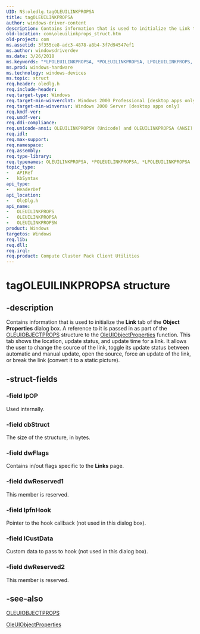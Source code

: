 ```yaml
---
UID: NS:oledlg.tagOLEUILINKPROPSA
title: tagOLEUILINKPROPSA
author: windows-driver-content
description: Contains information that is used to initialize the Link tab of the Object Properties dialog box.
old-location: com\oleuilinkprops_struct.htm
old-project: com
ms.assetid: 3f355ce8-adc3-4878-a8b4-3f7d94547ef1
ms.author: windowsdriverdev
ms.date: 3/26/2018
ms.keywords: "*LPOLEUILINKPROPSA, *POLEUILINKPROPSA, LPOLEUILINKPROPS, LPOLEUILINKPROPS structure pointer [COM], OLEUILINKPROPS, OLEUILINKPROPS structure [COM], OLEUILINKPROPSA, OLEUILINKPROPSW, POLEUILINKPROPS, POLEUILINKPROPS structure pointer [COM], _ole_OLEUILINKPROPS, com.oleuilinkprops_struct, oledlg/LPOLEUILINKPROPS, oledlg/OLEUILINKPROPS, oledlg/OLEUILINKPROPSA, oledlg/OLEUILINKPROPSW, oledlg/POLEUILINKPROPS, tagOLEUILINKPROPSA"
ms.prod: windows-hardware
ms.technology: windows-devices
ms.topic: struct
req.header: oledlg.h
req.include-header: 
req.target-type: Windows
req.target-min-winverclnt: Windows 2000 Professional [desktop apps only]
req.target-min-winversvr: Windows 2000 Server [desktop apps only]
req.kmdf-ver: 
req.umdf-ver: 
req.ddi-compliance: 
req.unicode-ansi: OLEUILINKPROPSW (Unicode) and OLEUILINKPROPSA (ANSI)
req.idl: 
req.max-support: 
req.namespace: 
req.assembly: 
req.type-library: 
req.typenames: OLEUILINKPROPSA, *POLEUILINKPROPSA, *LPOLEUILINKPROPSA
topic_type:
-	APIRef
-	kbSyntax
api_type:
-	HeaderDef
api_location:
-	OleDlg.h
api_name:
-	OLEUILINKPROPS
-	OLEUILINKPROPSA
-	OLEUILINKPROPSW
product: Windows
targetos: Windows
req.lib: 
req.dll: 
req.irql: 
req.product: Compute Cluster Pack Client Utilities
---
```


# tagOLEUILINKPROPSA structure


## -description


Contains information that is used to initialize the <b>Link</b> tab of the <b>Object Properties</b> dialog box. A reference to it is passed in as part of the <a href="https://msdn.microsoft.com/7a6216d6-061f-48c3-8e3f-5f3e5a63ffb3">OLEUIOBJECTPROPS</a> structure to the <a href="https://msdn.microsoft.com/591f6056-2e5f-4e58-8806-9a0093de2463">OleUIObjectProperties</a> function. This tab shows the location, update status, and update time for a link. It allows the user to change the source of the link, toggle its update status between automatic and manual update, open the source, force an update of the link, or break the link (convert it to a static picture).


## -struct-fields




### -field lpOP

Used internally.


### -field cbStruct

The size of the structure, in bytes.


### -field dwFlags

Contains in/out flags specific to the <b>Links</b> page.


### -field dwReserved1

This member is reserved.


### -field lpfnHook

Pointer to the hook callback (not used in this dialog box).


### -field lCustData

Custom data to pass to hook (not used in this dialog box).


### -field dwReserved2

This member is reserved.


## -see-also




<a href="https://msdn.microsoft.com/7a6216d6-061f-48c3-8e3f-5f3e5a63ffb3">OLEUIOBJECTPROPS</a>



<a href="https://msdn.microsoft.com/591f6056-2e5f-4e58-8806-9a0093de2463">OleUIObjectProperties</a>
 

 

